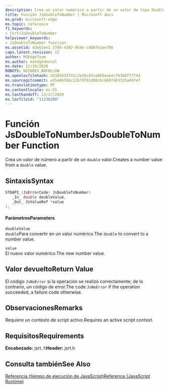 ```yaml
---
description: Crea un valor numérico a partir de un valor de tipo Double.
title: Función JsDoubleToNumber | Microsoft docs
ms.prod: microsoft-edge
ms.topic: reference
f1_keywords:
- jsrt/JsDoubleToNumber
helpviewer_keywords:
- JsDoubleToNumber function
ms.assetid: 43eb2ee1-2789-4302-954e-c4087e1ee786
caps.latest.revision: 12
author: MSEdgeTeam
ms.author: msedgedevrel
ms.date: 11/19/2020
ROBOTS: NOINDEX,NOFOLLOW
ms.openlocfilehash: d3385633f41c2e20c43ca865eaeec763b6ff7f43
ms.sourcegitcommit: a35a6b5bbc21b7df61d08cbc6b074b5325ad4fef
ms.translationtype: MT
ms.contentlocale: es-ES
ms.lasthandoff: 12/17/2020
ms.locfileid: "11236280"
---
```

# <span data-ttu-id="9c791-103">Función JsDoubleToNumber</span><span class="sxs-lookup"><span data-stu-id="9c791-103">JsDoubleToNumber Function</span></span>

<span data-ttu-id="9c791-104">Crea un valor de número a partir de un `double` valor.</span><span class="sxs-lookup"><span data-stu-id="9c791-104">Creates a number value from a `double` value.</span></span>  
  
## <span data-ttu-id="9c791-105">Sintaxis</span><span class="sxs-lookup"><span data-stu-id="9c791-105">Syntax</span></span>  
  
```cpp  
STDAPI_(JsErrorCode) JsDoubleToNumber(  
   _In_ double doubleValue,  
   _Out_ JsValueRef *value  
);  
```  
  
#### <span data-ttu-id="9c791-106">Parámetros</span><span class="sxs-lookup"><span data-stu-id="9c791-106">Parameters</span></span>  
 `doubleValue`  
 <span data-ttu-id="9c791-107">`double`Para convertir en un valor numérico.</span><span class="sxs-lookup"><span data-stu-id="9c791-107">The `double` to convert to a number value.</span></span>  
  
 `value`  
 <span data-ttu-id="9c791-108">El nuevo valor numérico.</span><span class="sxs-lookup"><span data-stu-id="9c791-108">The new number value.</span></span>  
  
## <span data-ttu-id="9c791-109">Valor devuelto</span><span class="sxs-lookup"><span data-stu-id="9c791-109">Return Value</span></span>  
 <span data-ttu-id="9c791-110">El código `JsNoError` si la operación se realizó correctamente; de lo contrario, un código de error.</span><span class="sxs-lookup"><span data-stu-id="9c791-110">The code `JsNoError` if the operation succeeded, a failure code otherwise.</span></span>  
  
## <span data-ttu-id="9c791-111">Observaciones</span><span class="sxs-lookup"><span data-stu-id="9c791-111">Remarks</span></span>  
 <span data-ttu-id="9c791-112">Requiere un contexto de script activo.</span><span class="sxs-lookup"><span data-stu-id="9c791-112">Requires an active script context.</span></span>  
  
## <span data-ttu-id="9c791-113">Requisitos</span><span class="sxs-lookup"><span data-stu-id="9c791-113">Requirements</span></span>  
 <span data-ttu-id="9c791-114">**Encabezado:** jsrt. h</span><span class="sxs-lookup"><span data-stu-id="9c791-114">**Header:** jsrt.h</span></span>  
  
## <span data-ttu-id="9c791-115">Consulta también</span><span class="sxs-lookup"><span data-stu-id="9c791-115">See Also</span></span>  
 [<span data-ttu-id="9c791-116">Referencia (tiempo de ejecución de JavaScript)</span><span class="sxs-lookup"><span data-stu-id="9c791-116">Reference (JavaScript Runtime)</span></span>](../chakra-hosting/reference-javascript-runtime.md)
